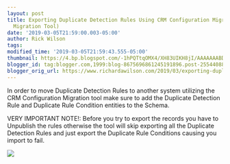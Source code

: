 ```yaml
---
layout: post
title: Exporting Duplicate Detection Rules Using CRM Configuration Migration (Data
  Migration Tool)
date: '2019-03-05T21:59:00.003-05:00'
author: Rick Wilson
tags: 
modified_time: '2019-03-05T21:59:43.555-05:00'
thumbnail: https://4.bp.blogspot.com/-1hPQTtqOMX4/XH83UIKH8jI/AAAAAAABDy0/H979swJyEEgmfgoiijjmGIySB56T7oIZACLcBGAs/s72-c/DuplicateRules.PNG
blogger_id: tag:blogger.com,1999:blog-8675696861245191896.post-25544088511009263
blogger_orig_url: https://www.richardawilson.com/2019/03/exporting-duplicate-detection-rules.html
---
```


In order to move Duplicate Detection Rules to another system utilizing the CRM Configuration Migration tool make sure to add the Duplicate Detection Rule and Duplicate Rule Condition entities to the Schema.

VERY IMPORTANT NOTE!: Before you try to export the records you have to Unpublish the rules otherwise the tool will skip exporting all the Duplicate Detection Rules and just export the Duplicate Rule Conditions causing you import to fail.

[![](https://4.bp.blogspot.com/-1hPQTtqOMX4/XH83UIKH8jI/AAAAAAABDy0/H979swJyEEgmfgoiijjmGIySB56T7oIZACLcBGAs/s400/DuplicateRules.PNG)](https://4.bp.blogspot.com/-1hPQTtqOMX4/XH83UIKH8jI/AAAAAAABDy0/H979swJyEEgmfgoiijjmGIySB56T7oIZACLcBGAs/s1600/DuplicateRules.PNG)

